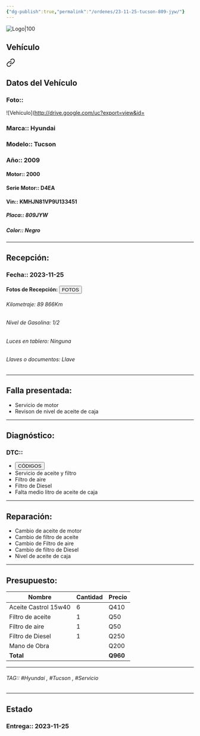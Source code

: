 ```yaml
---
{"dg-publish":true,"permalink":"/ordenes/23-11-25-tucson-809-jyw/"}
---
```


![Logo|100](http://drive.google.com/uc?export=view&id=137fl3TIZ0-PU8b-Pt0bsjclwHub_u78G)

## Vehículo

<div class="transclusion internal-embed is-loaded"><a class="markdown-embed-link" href="/vehiculos/hyundai/tucson-809-jyw/#datos-del-vehiculo" aria-label="Open link"><svg xmlns="http://www.w3.org/2000/svg" width="24" height="24" viewBox="0 0 24 24" fill="none" stroke="currentColor" stroke-width="2" stroke-linecap="round" stroke-linejoin="round" class="svg-icon lucide-link"><path d="M10 13a5 5 0 0 0 7.54.54l3-3a5 5 0 0 0-7.07-7.07l-1.72 1.71"></path><path d="M14 11a5 5 0 0 0-7.54-.54l-3 3a5 5 0 0 0 7.07 7.07l1.71-1.71"></path></svg></a><div class="markdown-embed">



## Datos del Vehículo 
### Foto:: 
![Vehículo](http://drive.google.com/uc?export=view&id=

### Marca:: Hyundai 
### Modelo:: Tucson 
### Año:: 2009
#### Motor:: 2000
#### Serie Motor:: D4EA
#### Vin:: KMHJN81VP9U133451
##### Placa:: 809JYW
##### Color:: Negro
---


</div></div>


## Recepción:
### Fecha:: 2023-11-25
#### Fotos de Recepción: <a href="http"><button class="btn success">FOTOS</button></a>

###### Kilometraje: 89 866Km
###### Nivel de Gasolina: 1/2
###### Luces en tablero: Ninguna
###### Llaves o documentos: Llave

---

## Falla presentada:
- Servicio de motor 
- Revison de nivel de aceite de caja 


---

## Diagnóstico:
### DTC:: 

- <a href="http"><button class="btn success">CÓDIGOS</button></a>
- Servicio de aceite y filtro 
- Filtro de aire 
- Filtro de Diesel 
- Falta medio litro de aceite de caja 

---
## Reparación:
- Cambio de aceite de motor 
- Cambio de filtro de aceite 
- Cambio de Filtro de aire 
- Cambio de filtro de Diesel
- Nivel de aceite de caja 


---

## Presupuesto:

| Nombre               | Cantidad | Precio |
| -------------------- | -------- | ------ |
| Aceite Castrol 15w40 | 6        | Q410   |
| Filtro de aceite     | 1        | Q50    |
| Filtro de aire       | 1        | Q50    |
| Filtro de Diesel     | 1        | Q250   |
| Mano de Obra         |          | Q200   |
| **Total**                     |          | **Q960**       |

---

###### TAG:: #Hyundai , #Tucson , #Servicio 

---

## Estado

### Entrega:: 2023-11-25